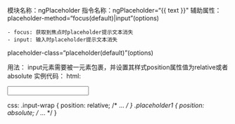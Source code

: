 模块名称：ngPlaceholder
指令名称：ngPlaceholder=“{{ text }}"
辅助属性：
placeholder-method=“focus(default)|input”(options)

    - focus: 获取到焦点时placeholder提示文本消失
    - input: 输入时placeholder提示文本消失

placeholder-class=“placeholder(default)”(options)

用法：
input元素需要被一元素包裹，并设置其样式position属性值为relative或者absolute
实例代码：
html:
<div class=“input-wrap”>
     <input type=“text” ng-placeholder=“文本” placeholder-method=“input” placeholder-class=“placeholder1">
</div>

css:
.input-wrap {
     position: relative;
     /* ... */
}
.placeholder1 {
     position: absolute;
     /* … */
}